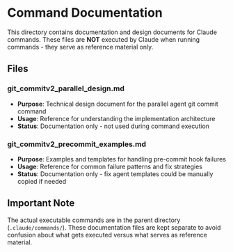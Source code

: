 # Command Documentation

This directory contains documentation and design documents for Claude commands. These files are **NOT** executed by Claude when running commands - they serve as reference material only.

## Files

### git_commitv2_parallel_design.md

- **Purpose**: Technical design document for the parallel agent git commit command
- **Usage**: Reference for understanding the implementation architecture
- **Status**: Documentation only - not used during command execution

### git_commitv2_precommit_examples.md

- **Purpose**: Examples and templates for handling pre-commit hook failures
- **Usage**: Reference for common failure patterns and fix strategies
- **Status**: Documentation only - fix agent templates could be manually copied if needed

## Important Note

The actual executable commands are in the parent directory (`.claude/commands/`). These documentation files are kept separate to avoid confusion about what gets executed versus what serves as reference material.
